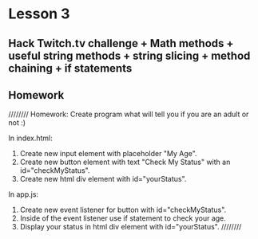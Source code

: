 # Lesson 3

## Hack Twitch.tv challenge + Math methods + useful string methods + string slicing + method chaining + if statements

## Homework

////////
Homework:
Create program what will tell you if you are an adult or not :)

In index.html:
1. Create new input element with placeholder "My Age".
2. Create new button element with text "Check My Status" with an id="checkMyStatus".
3. Create new html div element with id="yourStatus".

In app.js:
1. Create new event listener for button with id="checkMyStatus".
2. Inside of the event listener use if statement to check your age.
3. Display your status in html div element with id="yourStatus".
////////